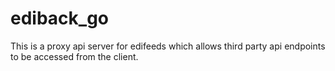 # ediback_go
This is a proxy api server for edifeeds which allows third party api endpoints to be accessed from the client.
